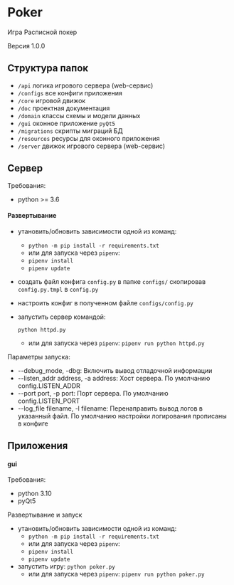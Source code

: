 ﻿# Poker
Игра Расписной покер

Версия 1.0.0

## Структура папок

* `/api` логика игрового сервера (web-сервис)
* `/configs` все конфиги приложения
* `/core` игровой движок
* `/doc` проектная документация
* `/domain` классы схемы и модели данных
* `/gui` оконное приложение `pyQt5`
* `/migrations` скрипты миграций БД
* `/resources` ресурсы для оконного приложения
* `/server` движок игрового сервера (web-сервис)

## Сервер

Требования:
* python >= 3.6

#### Развертывание

* утановить/обновить зависимости одной из команд:
  * `python -m pip install -r requirements.txt`
  * или для запуска через `pipenv`:
  * `pipenv install`
  * `pipenv update`
* создать файл конфига `config.py` в папке `configs/` скопировав `config.py.tmpl` в `config.py`
* настроить конфиг в полученном файле `configs/config.py`
* запустить сервер командой:

  `python httpd.py`
  * или для запуска через `pipenv`:
  `pipenv run python httpd.py`
  
Параметры запуска:
* --debug_mode, -dbg: Включить вывод отладочной информации
* --listen_addr address, -a address: Хост сервера. По умолчанию config.LISTEN_ADDR
* --port port, -p port: Порт сервера. По умолчанию config.LISTEN_PORT
* --log_file filename, -l filename: Перенаправить вывод логов в указанный файл.
По умолчанию настройки логирования прописаны в конфиге

## Приложения

#### gui

Требования:
* python 3.10
* pyQt5

Развертывание и запуск

* утановить/обновить зависимости одной из команд:
  * `python -m pip install -r requirements.txt`
  * или для запуска через `pipenv`:
  * `pipenv install`
  * `pipenv update`
* запустить игру:
  `python poker.py`
  * или для запуска через `pipenv`:
  `pipenv run python poker.py`
